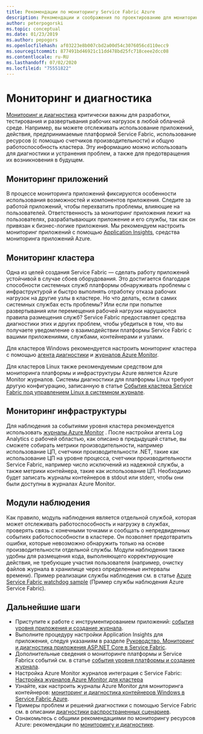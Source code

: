 ```yaml
---
title: Рекомендации по мониторингу Service Fabric Azure
description: Рекомендации и соображения по проектированию для мониторинга кластеров и приложений с помощью Azure Service Fabric.
author: peterpogorski
ms.topic: conceptual
ms.date: 01/23/2019
ms.author: pepogors
ms.openlocfilehash: af03223e8b007cbd2a00d54c3076056cd110ecc9
ms.sourcegitcommit: 877491bd46921c11dd478bd25fc718ceee2dcc08
ms.contentlocale: ru-RU
ms.lasthandoff: 07/02/2020
ms.locfileid: "75551822"
---
```

# <a name="monitoring-and-diagnostics"></a>Мониторинг и диагностика

[Мониторинг и диагностика](https://docs.microsoft.com/azure/service-fabric/service-fabric-diagnostics-overview) критически важны для разработки, тестирования и развертывания рабочих нагрузок в любой облачной среде. Например, вы можете отслеживать использование приложений, действия, предпринимаемые платформой Service Fabric, использование ресурсов (с помощью счетчиков производительности) и общую работоспособность кластера. Эту информацию можно использовать для диагностики и устранения проблем, а также для предотвращения их возникновения в будущем.

## <a name="application-monitoring"></a>Мониторинг приложений

В процессе мониторинга приложений фиксируются особенности использования возможностей и компонентов приложения. Следите за работой приложений, чтобы перехватить проблемы, влияющие на пользователей. Ответственность за мониторинг приложения лежит на пользователях, разрабатывающих приложение и его службы, так как он привязан к бизнес-логике приложения. Мы рекомендуем настроить мониторинг приложений с помощью [Application Insights](https://docs.microsoft.com/azure/service-fabric/service-fabric-tutorial-monitoring-aspnet), средства мониторинга приложений Azure.

## <a name="cluster-monitoring"></a>Мониторинг кластера

Одна из целей создания Service Fabric — сделать работу приложений устойчивой в случае сбоев оборудования. Это достигается благодаря способности системных служб платформы обнаруживать проблемы с инфраструктурой и быстро выполнять отработку отказа рабочих нагрузок на другие узлы в кластере. Но что делать, если в самих системных службах есть проблемы? Или если при попытке развертывания или перемещения рабочей нагрузки нарушаются правила размещения служб? Service Fabric предоставляет средства диагностики этих и других проблем, чтобы убедиться в том, что вы получаете уведомление о взаимодействии платформы Service Fabric с вашими приложениями, службами, контейнерами и узлами.

Для кластеров Windows рекомендуется настроить мониторинг кластера с помощью [агента диагностики](https://docs.microsoft.com/azure/service-fabric/service-fabric-diagnostics-event-aggregation-wad) и [журналов Azure Monitor](https://docs.microsoft.com/azure/service-fabric/service-fabric-diagnostics-oms-setup).

Для кластеров Linux также рекомендуемым средством для мониторинга платформы и инфраструктуры Azure является Azure Monitor журналов. Системы диагностики для платформы Linux требуют другую конфигурацию, записанную в статье [События кластера Service Fabric под управлением Linux в системном журнале](https://docs.microsoft.com/azure/service-fabric/service-fabric-diagnostics-oms-syslog).

## <a name="infrastructure-monitoring"></a>Мониторинг инфраструктуры

Для наблюдения за событиями уровня кластера рекомендуется использовать [журналы Azure Monitor](https://docs.microsoft.com/azure/service-fabric/service-fabric-diagnostics-oms-agent) . После настройки агента Log Analytics с рабочей областью, как описано в предыдущей статье, вы сможете собирать метрики производительности, например использование ЦП, счетчики производительности .NET, такие как использование ЦП на уровне процесса, счетчики производительности Service Fabric, например число исключений из надежной службы, а также метрики контейнера, такие как использование ЦП.  Необходимо будет записать журналы контейнеров в stdout или stderr, чтобы они были доступны в журналах Azure Monitor.

## <a name="watchdogs"></a>Модули наблюдения

Как правило, модуль наблюдения является отдельной службой, которая может отслеживать работоспособность и нагрузку в службах, проверять связь с конечными точками и сообщать о непредвиденных событиях работоспособности в кластере. Он позволяет предотвратить ошибки, которые невозможно обнаружить только на основе производительности отдельной службы. Модули наблюдения также удобны для размещения кода, выполняющего корректирующие действия, не требующие участия пользователя (например, очистку файлов журнала в хранилище через определенные интервалы времени). Пример реализации службы наблюдения см. в статье [Azure Service Fabric watchdog sample](https://github.com/Azure-Samples/service-fabric-watchdog-service) (Пример службы наблюдения Azure Service Fabric).

## <a name="next-steps"></a>Дальнейшие шаги

* Приступите к работе с инструментированием приложений: [события уровня приложения и создание журнала](service-fabric-diagnostics-event-generation-app.md).
* Выполните процедуру настройки Application Insights для приложения, следуя указаниям в разделе [Руководство. Мониторинг и диагностика приложения ASP.NET Core в Service Fabric](service-fabric-tutorial-monitoring-aspnet.md).
* Дополнительные сведения о мониторинге платформы и Service Fabricх событий см. в статье [события уровня платформы и создание журнала](service-fabric-diagnostics-event-generation-infra.md).
* Настройка Azure Monitor журналов интеграция с Service Fabric: [Настройка журналов Azure Monitor для кластера](service-fabric-diagnostics-oms-setup.md)
* Узнайте, как настроить журналы Azure Monitor для мониторинга контейнеров: [мониторинг и диагностика контейнеров Windows в Service Fabric Azure](service-fabric-tutorial-monitoring-wincontainers.md).
* Примеры проблем и решений диагностики с помощью Service Fabric см. в описании [диагностики распространенных сценариев](service-fabric-diagnostics-common-scenarios.md).
* Ознакомьтесь с общими рекомендациями по мониторингу ресурсов Azure: рекомендации по [мониторингу и диагностике](https://docs.microsoft.com/azure/architecture/best-practices/monitoring).